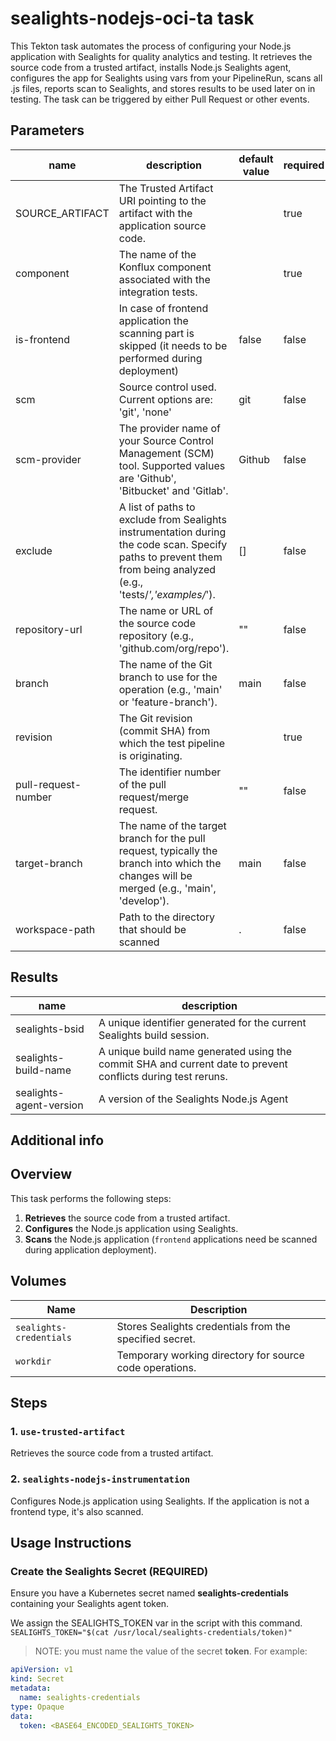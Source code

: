 # sealights-nodejs-oci-ta task

This Tekton task automates the process of configuring your Node.js application with Sealights for quality analytics and testing. It retrieves the source code from a trusted artifact, installs Node.js Sealights agent, configures the app for Sealights using vars from your PipelineRun, scans all .js files, reports scan to Sealights, and stores results to be used later on in testing. The task can be triggered by either Pull Request or other events.

## Parameters
|name|description|default value|required|
|---|---|---|---|
|SOURCE_ARTIFACT|The Trusted Artifact URI pointing to the artifact with the application source code.||true|
|component|The name of the Konflux component associated with the integration tests.||true|
|is-frontend|In case of frontend application the scanning part is skipped (it needs to be performed during deployment)|false|false|
|scm|Source control used. Current options are: 'git', 'none'|git|false|
|scm-provider|The provider name of your Source Control Management (SCM) tool. Supported values are 'Github', 'Bitbucket' and 'Gitlab'.|Github|false|
|exclude|A list of paths to exclude from Sealights instrumentation during the code scan. Specify paths to prevent them from being analyzed (e.g., 'tests/*','examples/*').|[]|false|
|repository-url|The name or URL of the source code repository (e.g., 'github.com/org/repo').|""|false|
|branch|The name of the Git branch to use for the operation (e.g., 'main' or 'feature-branch').|main|false|
|revision|The Git revision (commit SHA) from which the test pipeline is originating.||true|
|pull-request-number|The identifier number of the pull request/merge request.|""|false|
|target-branch|The name of the target branch for the pull request, typically the branch into which the changes will be merged (e.g., 'main', 'develop').|main|false|
|workspace-path|Path to the directory that should be scanned|.|false|

## Results
|name|description|
|---|---|
|sealights-bsid|A unique identifier generated for the current Sealights build session.|
|sealights-build-name|A unique build name generated using the commit SHA and current date to prevent conflicts during test reruns.|
|sealights-agent-version|A version of the Sealights Node.js Agent|


## Additional info

## Overview

This task performs the following steps:

1. **Retrieves** the source code from a trusted artifact.
2. **Configures** the Node.js application using Sealights.
3. **Scans** the Node.js application (`frontend` applications need be scanned during application deployment).

## Volumes

| Name                  | Description                                                    |
|-----------------------|----------------------------------------------------------------|
| `sealights-credentials` | Stores Sealights credentials from the specified secret.         |
| `workdir`             | Temporary working directory for source code operations.        |

## Steps

### 1. `use-trusted-artifact`

Retrieves the source code from a trusted artifact.

### 2. `sealights-nodejs-instrumentation`

Configures Node.js application using Sealights. If the application is not a frontend type, it's also scanned.

## Usage Instructions

### Create the Sealights Secret (REQUIRED)

Ensure you have a Kubernetes secret named **sealights-credentials** containing your Sealights agent token.

We assign the SEALIGHTS_TOKEN var in the script with this command.
```SEALIGHTS_TOKEN="$(cat /usr/local/sealights-credentials/token)"```
>NOTE: you must name the value of the secret **token**.
For example:

```yaml
apiVersion: v1
kind: Secret
metadata:
  name: sealights-credentials
type: Opaque
data:
  token: <BASE64_ENCODED_SEALIGHTS_TOKEN>
```
